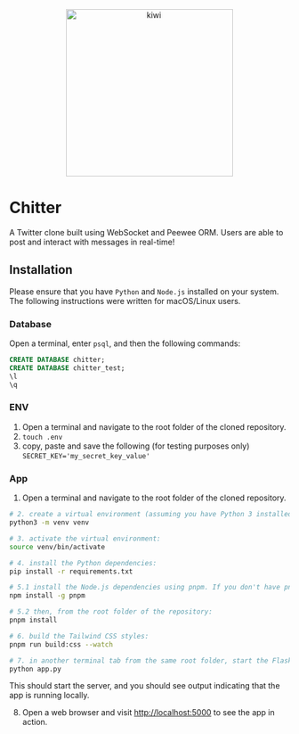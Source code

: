 <div align="center">
  <img src="https://github.com/adrianHards/makers-solutions/assets/93719632/981ef8f2-bf8e-424c-835c-d586e319a862" alt="kiwi" width="300">
</div>

# Chitter

A Twitter clone built using WebSocket and Peewee ORM. Users are able to post and interact with messages in real-time!

## Installation

Please ensure that you have `Python` and `Node.js` installed on your system. The following instructions were written for macOS/Linux users.

### Database
Open a terminal, enter `psql`, and then the following commands:
```sql
CREATE DATABASE chitter;
CREATE DATABASE chitter_test;
\l
\q
```

### ENV
1. Open a terminal and navigate to the root folder of the cloned repository.
2. `touch .env`
3. copy, paste and save the following (for testing purposes only) `SECRET_KEY='my_secret_key_value'`

### App
1. Open a terminal and navigate to the root folder of the cloned repository.

```bash
# 2. create a virtual environment (assuming you have Python 3 installed) by running the following command:
python3 -m venv venv

# 3. activate the virtual environment:
source venv/bin/activate

# 4. install the Python dependencies:
pip install -r requirements.txt

# 5.1 install the Node.js dependencies using pnpm. If you don't have pnpm installed, you can install it globally by running:
npm install -g pnpm

# 5.2 then, from the root folder of the repository:
pnpm install

# 6. build the Tailwind CSS styles:
pnpm run build:css --watch

# 7. in another terminal tab from the same root folder, start the Flask web server:
python app.py
```

This should start the server, and you should see output indicating that the app is running locally.

8. Open a web browser and visit [http://localhost:5000](http://localhost:5000) to see the app in action.
